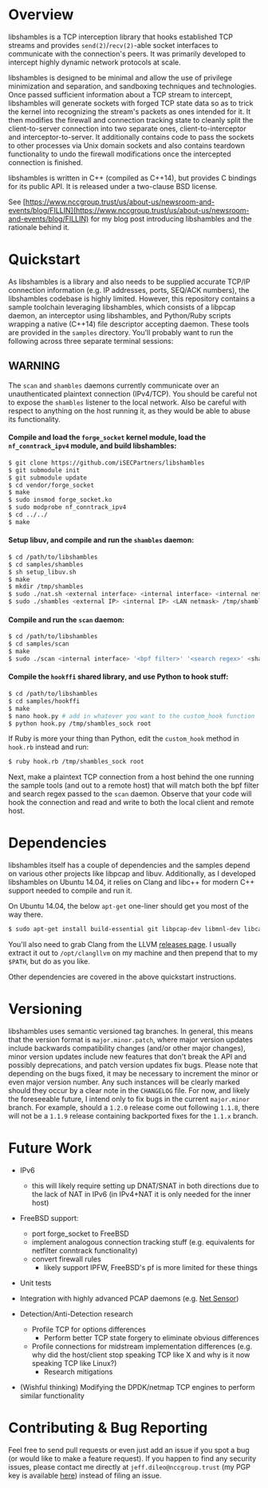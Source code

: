# Overview

libshambles is a TCP interception library that hooks established TCP streams
and provides `send(2)`/`recv(2)`-able socket interfaces to communicate with the
connection's peers. It was primarily developed to intercept highly dynamic
network protocols at scale. 

libshambles is designed to be minimal and allow the use of privilege
minimization and separation, and sandboxing techniques and technologies. Once
passed sufficient information about a TCP stream to intercept, libshambles will
generate sockets with forged TCP state data so as to trick the kernel into
recognizing the stream's packets as ones intended for it. It then modifies the
firewall and connection tracking state to cleanly split the client-to-server
connection into two separate ones, client-to-interceptor and
interceptor-to-server. It additionally contains code to pass the sockets to
other processes via Unix domain sockets and also contains teardown
functionality to undo the firewall modifications once the intercepted
connection is finished.

libshambles is written in C++ (compiled as C++14), but provides C bindings for
its public API. It is released under a two-clause BSD license.

See
[https://www.nccgroup.trust/us/about-us/newsroom-and-events/blog/FILLIN](https://www.nccgroup.trust/us/about-us/newsroom-and-events/blog/FILLIN)
for my blog post introducing libshambles and the rationale behind it.

# Quickstart

As libshambles is a library and also needs to be supplied accurate TCP/IP
connection information (e.g. IP addresses, ports, SEQ/ACK numbers), the
libshambles codebase is highly limited. However, this repository contains a
sample toolchain leveraging libshambles, which consists of a libpcap daemon, an
interceptor using
libshambles, and Python/Ruby scripts wrapping a native (C++14) file descriptor
accepting daemon. These tools are provided in the `samples` directory. You'll
probably want to run the following across three separate terminal sessions:

## WARNING

The `scan` and `shambles` daemons currently communicate over an unauthenticated
plaintext connection (IPv4/TCP). You should be careful not to expose the
`shambles` listener to the local network. Also be careful with respect to
anything on the host running it, as  they would be able to abuse its
functionality.

#### Compile and load the `forge_socket` kernel module, load the `nf_conntrack_ipv4` module, and build libshambles:
```bash
$ git clone https://github.com/iSECPartners/libshambles
$ git submodule init
$ git submodule update
$ cd vendor/forge_socket
$ make
$ sudo insmod forge_socket.ko
$ sudo modprobe nf_conntrack_ipv4
$ cd ../../
$ make
```

#### Setup libuv, and compile and run the `shambles` daemon:
```bash
$ cd /path/to/libshambles
$ cd samples/shambles
$ sh setup_libuv.sh
$ make
$ mkdir /tmp/shambles
$ sudo ./nat.sh <external interface> <internal interface> <internal network> [blacklist network]
$ sudo ./shambles <external IP> <internal IP> <LAN netmask> /tmp/shambles/shambles_sock <bind address> <bind socket>
```

#### Compile and run the `scan` daemon:
```bash
$ cd /path/to/libshambles
$ cd samples/scan
$ make
$ sudo ./scan <internal interface> '<bpf filter>' '<search regex>' <shambles bind address> <shambles bind socket>
```

#### Compile the `hookffi` shared library, and use Python to hook stuff:
```bash
$ cd /path/to/libshambles
$ cd samples/hookffi
$ make
$ nano hook.py # add in whatever you want to the custom_hook function
$ python hook.py /tmp/shambles_sock root
```
If Ruby is more your thing than Python, edit the `custom_hook` method in
`hook.rb` instead and run:

```bash
$ ruby hook.rb /tmp/shambles_sock root
```

Next, make a plaintext TCP connection from a host behind the one running the
sample tools (and out to a remote host) that will match both the bpf filter and
search regex passed to the `scan` daemon. Observe that your code will hook the
connection and read and write to both the local client and remote host.


# Dependencies
libshambles itself has a couple of dependencies and the samples depend on
various other projects like libpcap and libuv. Additionally, as I developed
libshambles on Ubuntu 14.04, it relies on Clang and libc++ for modern C++
support needed to compile and run it.

On Ubuntu 14.04, the below `apt-get` one-liner should get you most of the way
there.
```bash
$ sudo apt-get install build-essential git libpcap-dev libmnl-dev libcap-dev libc++-dev libc++abi1 libc++1 libtool automake autotools-dev
```
You'll also need to grab Clang from the LLVM
[releases page](http://llvm.org/releases/download.html). I usually
extract it out to `/opt/clangllvm` on my machine and then prepend that to my
`$PATH`, but do as you like.

Other dependencies are covered in the above quickstart instructions.

# Versioning
libshambles uses semantic versioned tag branches. In general, this means that
the version format is `major.minor.patch`, where major version updates include
backwards compatibility changes (and/or other major changes), minor version
updates include new features that don't break the API and possibly
deprecations, and patch version updates fix bugs. Please note that depending on
the bugs fixed, it may be necessary to increment the minor or even major
version number. Any such instances will be clearly marked should they occur by
a clear note in the `CHANGELOG` file. For now, and likely the foreseeable
future, I intend only to fix bugs in the current `major.minor` branch. For
example, should a `1.2.0` release come out following `1.1.8`, there will not be
a `1.1.9` release containing backported fixes for the `1.1.x` branch.

# Future Work
- IPv6
    - this will likely require setting up DNAT/SNAT in both directions due to
      the lack of NAT in IPv6 (in IPv4+NAT it is only needed for the inner
      host)

- FreeBSD support:
    - port forge_socket to FreeBSD
    - implement analogous connection tracking stuff (e.g. equivalents for
      netfilter conntrack functionality)
    - convert firewall rules
        - likely support IPFW, FreeBSD's pf is more limited for these things

- Unit tests

- Integration with highly advanced PCAP daemons
  (e.g. [Net Sensor](https://isis.poly.edu/~bk/netsensor/))

- Detection/Anti-Detection research
    - Profile TCP for options differences
        - Perform better TCP state forgery to eliminate obvious differences
    - Profile connections for midstream implementation differences (e.g. why
      did the host/client stop speaking TCP like X and why is it now speaking
      TCP like Linux?)
        - Research mitigations

- (Wishful thinking) Modifying the DPDK/netmap TCP engines to perform similar
  functionality


# Contributing & Bug Reporting

Feel free to send pull requests or even just add an issue if you spot a bug (or
would like to make a feature request). If you happen to find any security
issues, please contact me directly at `jeff.dileo@nccgroup.trust` (my PGP key is
available [here](https://isecpartners.github.io/keys/jdileo.asc)) instead of
filing an issue.
